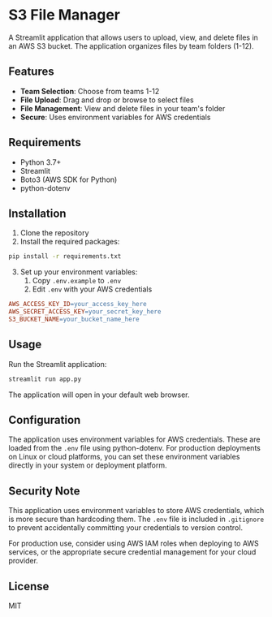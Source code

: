 # S3 File Manager

A Streamlit application that allows users to upload, view, and delete files in an AWS S3 bucket. The application organizes files by team folders (1-12).

## Features

- **Team Selection**: Choose from teams 1-12
- **File Upload**: Drag and drop or browse to select files
- **File Management**: View and delete files in your team's folder
- **Secure**: Uses environment variables for AWS credentials

## Requirements

- Python 3.7+
- Streamlit
- Boto3 (AWS SDK for Python)
- python-dotenv

## Installation

1. Clone the repository
2. Install the required packages:

```bash
pip install -r requirements.txt
```

3. Set up your environment variables:
   1. Copy `.env.example` to `.env`
   2. Edit `.env` with your AWS credentials

```makefile
AWS_ACCESS_KEY_ID=your_access_key_here
AWS_SECRET_ACCESS_KEY=your_secret_key_here
S3_BUCKET_NAME=your_bucket_name_here
```

## Usage

Run the Streamlit application:

```bash
streamlit run app.py
```

The application will open in your default web browser.

## Configuration

The application uses environment variables for AWS credentials. These are loaded from the `.env` file using python-dotenv. For production deployments on Linux or cloud platforms, you can set these environment variables directly in your system or deployment platform.

## Security Note

This application uses environment variables to store AWS credentials, which is more secure than hardcoding them. The `.env` file is included in `.gitignore` to prevent accidentally committing your credentials to version control.

For production use, consider using AWS IAM roles when deploying to AWS services, or the appropriate secure credential management for your cloud provider.

## License

MIT
